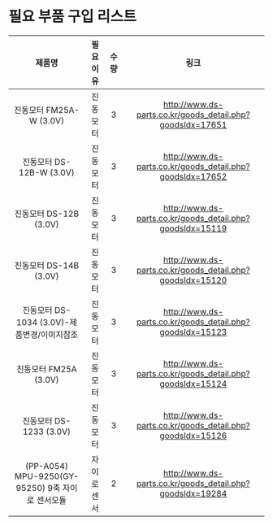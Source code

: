 # 필요 부품 구입 리스트

|                   제품명                    | 필요이유  |  수량   |                            링크                             |
| :--------------------------------------: | :---: | :---: | :-------------------------------------------------------: |
|           진동모터 FM25A-W (3.0V)            | 진동모터  |   3   | http://www.ds-parts.co.kr/goods_detail.php?goodsIdx=17651 |
|           진동모터 DS-12B-W (3.0V)           | 진동모터  |   3   | http://www.ds-parts.co.kr/goods_detail.php?goodsIdx=17652 |
|            진동모터 DS-12B (3.0V)            | 진동모터  |   3   | http://www.ds-parts.co.kr/goods_detail.php?goodsIdx=15119 |
|            진동모터 DS-14B (3.0V)            | 진동모터  |   3   | http://www.ds-parts.co.kr/goods_detail.php?goodsIdx=15120 |
|      진동모터 DS-1034 (3.0V)-제품변경/이미지참조      | 진동모터  |   3   | http://www.ds-parts.co.kr/goods_detail.php?goodsIdx=15123 |
|            진동모터 FM25A (3.0V)             | 진동모터  |   3   | http://www.ds-parts.co.kr/goods_detail.php?goodsIdx=15124 |
|           진동모터 DS-1233 (3.0V)            | 진동모터  |   3   | http://www.ds-parts.co.kr/goods_detail.php?goodsIdx=15126 |
| (PP-A054) MPU-9250(GY-95250) 9축 자이로 센서모듈 | 자이로센서 |   2   | http://www.ds-parts.co.kr/goods_detail.php?goodsIdx=19284 |
